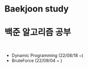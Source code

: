 # Baekjoon study


<h1>백준 알고리즘 공부 </h1>

<br>

<ul>
  <li> Dynamic Programming (22/08/18 ~) </li>
  <li> BruteForce (22/09/04 ~ ) </li>
</ul>
